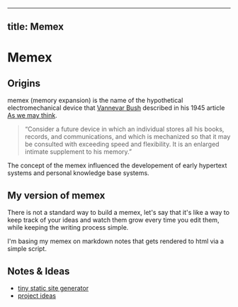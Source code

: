 
---
title: Memex
---

# Memex

## Origins

memex (memory expansion) is the name of the hypothetical
electromechanical device that [Vannevar Bush](https://en.wikipedia.org/wiki/Memex?oldformat=true) described
in his 1945 article [As we may think](https://www.theatlantic.com/magazine/archive/1945/07/as-we-may-think/303881/).

>“Consider a future device in which an individual
>stores all his books, records, and communications,
>and which is mechanized so that it may be consulted
>with exceeding speed and flexibility.
>It is an enlarged intimate supplement to his memory.”

The concept of the memex influenced the developement
of early hypertext systems and personal knowledge base systems.

## My version of memex

There is not a standard way to build a memex, let's say that
it's like a way to keep track of your ideas and watch them grow
every time you edit them, while keeping the writing process simple.

I'm basing my memex on markdown notes that gets rendered to html via
a simple script. 

## Notes & Ideas


* [tiny static site generator](./tiny-static-site-generator)
* [project ideas](./project-ideas)
